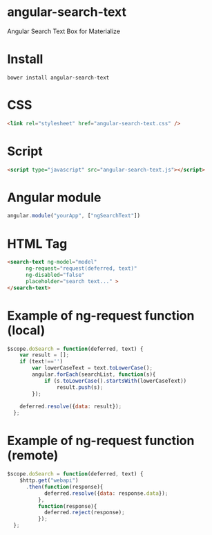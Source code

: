 # angular-search-text
Angular Search Text Box for Materialize

# Install
```code
bower install angular-search-text
```

# CSS
```html
<link rel="stylesheet" href="angular-search-text.css" />
```

# Script
```html
<script type="javascript" src="angular-search-text.js"></script>
```

# Angular module
```javascript
angular.module("yourApp", ["ngSearchText"])
```

# HTML Tag
```html
<search-text ng-model="model" 
      ng-request="request(deferred, text)" 
      ng-disabled="false" 
      placeholder="search text..." >
</search-text>
```

# Example of ng-request function (local)
```javascript
$scope.doSearch = function(deferred, text) {
    var result = [];
    if (text!=='')
        var lowerCaseText = text.toLowerCase();
        angular.forEach(searchList, function(s){
            if (s.toLowerCase().startsWith(lowerCaseText))
                result.push(s);
        });
                    
    deferred.resolve({data: result});
  };
```

# Example of ng-request function (remote)
```javascript
$scope.doSearch = function(deferred, text) {
    $http.get("webapi")
      .then(function(response){
            deferred.resolve({data: response.data});
          },
          function(response){
            deferred.reject(response);
          });
  };
```
